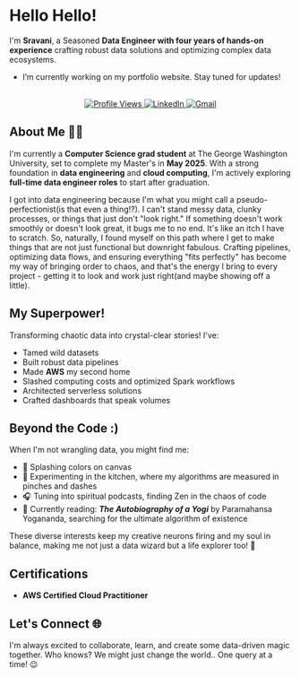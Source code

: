 # Hello Hello!

I'm **Sravani**, a Seasoned **Data Engineer with four years of hands-on experience** crafting robust data solutions and optimizing complex data ecosystems.

- I’m currently working on my portfolio website. Stay tuned for updates!
<br>
<div align="center">
<!-- GitHub Profile Views Button -->
<a href="https://github.com/eternalsunshine1707" target="_blank">
  <img src="https://komarev.com/ghpvc/?username=eternalsunshine1707&label=PROFILE%20VIEWS&color=brightgreen&style=for-the-badge" alt="Profile Views" />
</a>

<!-- LinkedIn Button -->
<a href="https://www.linkedin.com/in/sravaniofficial/" target="_blank">
  <img src="https://img.shields.io/badge/LINKEDIN-blue?style=for-the-badge&logo=linkedin&logoColor=white" alt="LinkedIn" />
</a>

<!-- Gmail Button -->
<a href="mailto:sravanistar99@gmail.com" target="_blank">
  <img src="https://img.shields.io/badge/EMAIL-red?style=for-the-badge&logo=gmail&logoColor=white" alt="Gmail" />
</a>
</div>

## About Me 👩‍💻
I'm currently a **Computer Science grad student** at The George Washington University, set to complete my Master's in **May 2025**. With a strong foundation in **data engineering** and **cloud computing**, I'm actively exploring **full-time data engineer roles** to start after graduation.

I got into data engineering because I'm what you might call a pseudo-perfectionist(is that even a thing!?). I can't stand messy data, clunky processes, or things that just don't "look right." If something doesn't work smoothly or doesn't look great, it bugs me to no end. It's like an itch I have to scratch. So, naturally, I found myself on this path where I get to make things that are not just functional but downright fabulous. Crafting pipelines, optimizing data flows, and ensuring everything "fits perfectly" has become my way of bringing order to chaos, and that's the energy I bring to every project - getting it to look and work just right(and maybe showing off a little).

## My Superpower!
Transforming chaotic data into crystal-clear stories! I've:
- Tamed wild datasets
- Built robust data pipelines
- Made **AWS** my second home
- Slashed computing costs and optimized Spark workflows
- Architected serverless solutions
- Crafted dashboards that speak volumes

## Beyond the Code :)
When I'm not wrangling data, you might find me:
- 🎨 Splashing colors on canvas
- 🍳 Experimenting in the kitchen, where my algorithms are measured in pinches and dashes
- 🎧 Tuning into spiritual podcasts, finding Zen in the chaos of code
- 📖 Currently reading: ***The Autobiography of a Yogi*** by Paramahansa Yogananda, searching for the ultimate algorithm of existence

These diverse interests keep my creative neurons firing and my soul in balance, making me not just a data wizard but a life explorer too! 🌟

## Certifications 
- **AWS Certified Cloud Practitioner**

## Let's Connect 🌐  
I'm always excited to collaborate, learn, and create some data-driven magic together. Who knows? We might just change the world.. One query at a time! 😉



